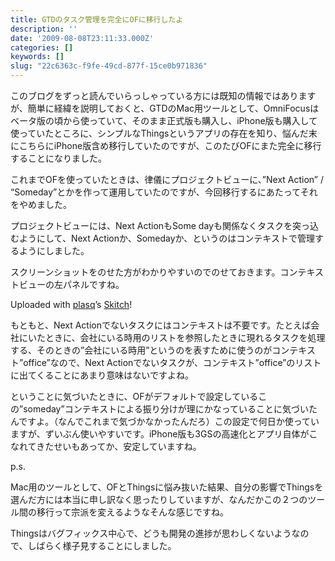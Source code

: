 ```yaml
---
title: GTDのタスク管理を完全にOFに移行したよ
description: ''
date: '2009-08-08T23:11:33.000Z'
categories: []
keywords: []
slug: "22c6363c-f9fe-49cd-877f-15ce0b971836"
---
```

このブログをずっと読んでいらっしゃっている方には既知の情報ではありますが、簡単に経緯を説明しておくと、GTDのMac用ツールとして、OmniFocusはベータ版の頃から使っていて、そのまま正式版も購入し、iPhone版も購入して使っていたところに、シンプルなThingsというアプリの存在を知り、悩んだ末にこちらにiPhone版含め移行していたのですが、このたびOFにまた完全に移行することになりました。

これまでOFを使っていたときは、律儀にプロジェクトビューに、”Next Action” / “Someday”とかを作って運用していたのですが、今回移行するにあたってそれをやめました。

プロジェクトビューには、Next ActionもSome dayも関係なくタスクを突っ込むようにして、Next Actionか、Somedayか、というのはコンテキストで管理するようにしました。

スクリーンショットをのせた方がわかりやすいのでのせておきます。コンテキストビューの左パネルですね。

Uploaded with [plasq](http://plasq.com/)’s [Skitch](http://skitch.com)!

もともと、Next Actionでないタスクにはコンテキストは不要です。たとえば会社にいたときに、会社にいる時用のリストを参照したときに現れるタスクを処理する、そのときの”会社にいる時用”というのを表すために使うのがコンテキスト”office”なので、Next Actionでないタスクが、コンテキスト”office”のリストに出てくることにあまり意味はないですよね。

ということに気づいたときに、OFがデフォルトで設定しているこの”someday”コンテキストによる振り分けが理にかなっていることに気づいたんですよ。（なんでこれまで気づかなかったんだろ）この設定で何日か使っていますが、ずいぶん使いやすいです。iPhone版も3GSの高速化とアプリ自体がこなれてきたせいもあってか、安定していますね。

p.s.

Mac用のツールとして、OFとThingsに悩み抜いた結果、自分の影響でThingsを選んだ方には本当に申し訳なく思ったりしていますが、なんだかこの２つのツール間の移行って宗派を変えるようなそんな感じですね。

Thingsはバグフィックス中心で、どうも開発の進捗が思わしくないようなので、しばらく様子見することにしました。